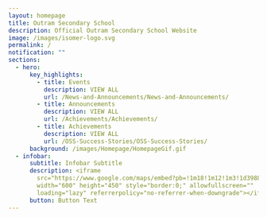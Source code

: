 ```yaml
---
layout: homepage
title: Outram Secondary School
description: Official Outram Secondary School Website
image: /images/isomer-logo.svg
permalink: /
notification: ""
sections:
  - hero:
      key_highlights:
        - title: Events
          description: VIEW ALL
          url: /News-and-Announcements/News-and-Announcements/
        - title: Announcements
          description: VIEW ALL
          url: /Achievements/Achievements/
        - title: Achievements
          description: VIEW ALL
          url: /OSS-Success-Stories/OSS-Success-Stories/
      background: /images/Homepage/HomepageGif.gif
  - infobar:
      subtitle: Infobar Subtitle
      description: <iframe
        src="https://www.google.com/maps/embed?pb=!1m18!1m12!1m3!1d3988.812584519801!2d103.83490231475393!3d1.2865069990616638!2m3!1f0!2f0!3f0!3m2!1i1024!2i768!4f13.1!3m3!1m2!1s0x31da1976f103de97%3A0x882682fbd05898db!2sOutram%20Secondary%20School!5e0!3m2!1sen!2ssg!4v1670209386128!5m2!1sen!2ssg"
        width="600" height="450" style="border:0;" allowfullscreen=""
        loading="lazy" referrerpolicy="no-referrer-when-downgrade"></iframe>
      button: Button Text
---
```

